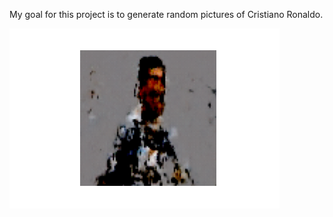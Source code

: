 My goal for this project is to generate random pictures of Cristiano Ronaldo.

![](https://github.com/mifanbing/poseVAE/blob/main/result_15.png)
